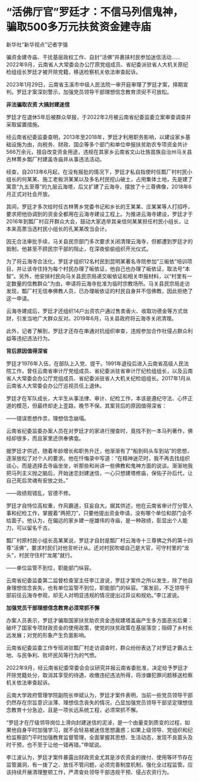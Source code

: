 # “活佛厅官”罗廷才：不信马列信鬼神，骗取500多万元扶贫资金建寺庙

新华社“新华视点”记者字强

骗资金建寺庙、干扰基层政权工作、自封“活佛”并裹挟村民参加迷信活动……2022年9月，云南省人大常委会办公厅原党组成员、省纪委派驻省人大机关原纪检组组长罗廷才被开除党籍，移送检察机关依法审查起诉。

2023年1月29日，云南省玉溪市中级人民法院一审开庭审理了罗廷才案，择期宣判。罗廷才案深刻警示，加强党员领导干部理想信念教育须臾不可放松。

**非法骗取农资 大搞封建迷信**

罗廷才在退休5年后被群众举报，于2022年2月被云南省纪委监委立案审查调查并采取留置措施。

经云南省纪委监委查明，2013年至2018年，罗廷才利用职务影响，以建设家乡基础设施为由，向税务、财政、国企等多个部门和单位申报扶贫助农专项资金共计566万余元，擅自改变资金用途，违规在其家乡云南省文山壮族苗族自治州马关县古林箐乡瓢厂村建盖寺庙并从事违法活动。

经查，自2013年6月起，在没有报批的情况下，罗廷才私自指使时任瓢厂村村民小组长的何某某、施工老板洪某某以及多名村民挖山破土，占用集体土地，先是建了寓意“九五至尊”的九层云海塔，后又扩建了云海寺，摆放了十三尊佛像，2018年6月正式对社会开放。

其间，罗廷才多次给时任古林箐乡党委书记和乡长的王某某、庄某某等人打招呼，要求把他协调到的资金全都用在云海寺建设工程上。为推进云海寺建设，罗廷才于2016年到瓢厂村召开群众大会，鼓动大家选举其亲信何某某担任村民小组长，让本来高票当选村民小组长的孔某某改当会计。

因无合法审批手续，马关县民宗部门多次要求关闭清理云海寺，但都遭到罗廷才的抵制，他甚至不顾民宗干部的阻止，在深夜偷偷组织开光仪式。

为了将云海寺合法化，罗廷才组织12名村民到昆明某著名寺院参加“三皈依”培训项目，并让该寺住持为每个村民办理了皈依证，他自己也办理了皈依证，取法号“本智”。另外，他安排村民向马关县民宗局递交皈依证和相关申报材料，以“村里有一定数量的信教群众”为由，申请将云海寺批准为临时宗教场所。马关县民宗局走访发现，瓢厂村无信奉佛教人员，已办理皈依证的村民自身并不信佛教，因此拒绝了这一申请。

云海寺建成后，罗廷才还组织14户出资农户通过售卖香火、收取功德金等方式敛财，引发当地广大群众反对。2019年6月，马关县政府将云海寺关闭清理。

此外，记者了解到，罗廷才还存在串通对抗组织审查，违规参加合作社侵占群众利益等违纪违法行为。

**背后原因值得深省**

罗廷才1976年入伍，在部队上入党、提干。1991年退役后进入云南省高级人民法院工作，曾任云南省审计厅党组成员、省纪委派驻省审计厅纪检组组长，以及云南省人大常委会办公厅党组成员、省纪委派驻省人大机关纪检组组长。2017年1月从云南省人大常委会办公厅巡视员任上退休。

罗廷才在军队成长，大半生从事法律、审计、纪检工作，本该是遵纪守法、心怀正道的模范，但最终却走上歪路，晚节不保。其案背后的原因值得深省：

——错误思想作祟，理想信念崩塌。

云南省纪委监委办案人员在对罗廷才的家进行搜查时，竟找不到一本马列著作，佛经却很多，而且家里还供奉佛龛。

据罗廷才供述，随着年龄增长和职务升迁，他渐渐有了“船到码头车到站”的思想，逐渐放松了对个人的要求。他在忏悔录中写道：“在精神迷茫时，我不再去找组织谈心，而是选择去寺庙坐坐，听那些和尚讲一些佛教和鬼神方面的说谈。渐渐地我把马列主义抛之脑后，开始迷恋封建迷信，一心只想建塔修庙，保佑子孙后代，让自己死后灵魂有安放之处。”

——政绩观错乱，官德不修。

罗廷才自恃位高权重，作风霸道，狂妄自大。据其供述，他在云南省审计厅分管人事和纪检工作，掌握着“两把刀”，只要他提出资金申请，没有哪个单位和部门会不给面子。他认为，在偏远的家乡建一座雄伟的寺庙，是一种政绩，彰显出个人能力，可以留名千古。

瓢厂村原村民小组长高某某说，罗廷才自封是瓢厂村云海寺十三尊佛之外的第十四尊“活佛”，要求村民们对他言听计从。还对村民吹嘘自己是大官，可守村里的“龙头”，村民守住村“龙尾”就行。

——单位监管不到位，职能部门纵容。

云南省纪委监委第二监督检查室主任李江波说，罗廷才案件之所以发生，除了他自身理想信念丧失，也有单位监管不到位，职能部门的纵容。“案发前，不乏领导干部前往云海寺参观，却无人对明显违规的情况提出过异议和规劝。”李江波说。

**加强党员干部理想信念教育必须常抓不懈**

办案人员表示，罗廷才骗取国家扶贫助农资金违规建塔盖庙产生多方面恶劣后果：破坏了国家专项财政资金的使用政策，使党的扶贫政策在基层落空；阻碍了乡村长远发展；对党的形象产生负面影响。

云南省纪委监委工作专班进驻瓢厂村走访调查时，群众纷纷表达了对罗廷才霸占土地、与民争利、败坏民风等行为的气愤。

2022年9月，经云南省纪委常委会会议研究并报云南省委批准，决定给予罗廷才开除党籍处分，取消其享受的待遇，收缴违纪违法所得，将涉嫌犯罪问题移送检察机关依法审查起诉。

云南大学政府管理学院副院长申斌认为，罗廷才案件表明，当前一些党员领导干部仍然存在宗旨意识淡薄、理想信念丧失的情况，凸显加强党员领导干部坚定理想信念教育十分急迫，且是一项长远系统工程，必须常抓不懈。

“罗廷才在厅级领导岗位上滑向封建迷信的泥淖，是一个由量变到质变的过程，如果他自身平时加强学习，就不会轻易被迷信思想蛊惑；如果上级领导、党组织和纪检监察部门平时加强教育监督管理，全面掌握其思想、生活动态，发现不良苗头及时干预，也不至于让他一错再错。”申斌说。

李江波认为，罗廷才案件暴露出财政资金尤其是涉农资金的拨付、使用等环节存在监管漏洞，有一拨了之、放任不管问题，必须完善制度机制，强化全过程监管。应该持续开展清理整顿工作，严肃查处领导干部违规干预、侵占农资行为。

